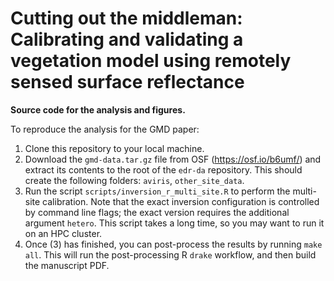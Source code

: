 # Cutting out the middleman: Calibrating and validating a vegetation model using remotely sensed surface reflectance

**Source code for the analysis and figures.**

To reproduce the analysis for the GMD paper:

1. Clone this repository to your local machine.
2. Download the `gmd-data.tar.gz` file from OSF (https://osf.io/b6umf/) and extract its contents to the root of the `edr-da` repository. This should create the following folders: `aviris`, `other_site_data`.
3. Run the script `scripts/inversion_r_multi_site.R` to perform the multi-site calibration. Note that the exact inversion configuration is controlled by command line flags; the exact version requires the additional argument `hetero`. This script takes a long time, so you may want to run it on an HPC cluster.
4. Once (3) has finished, you can post-process the results by running `make all`. This will run the post-processing R `drake` workflow, and then build the manuscript PDF.
